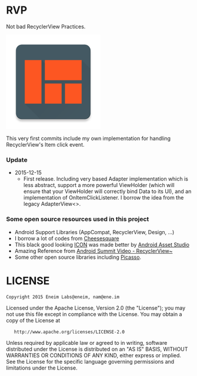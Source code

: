 # RVP
Not bad RecyclerView Practices.

<img src="https://raw.githubusercontent.com/eneim/RVP/master/art/web_hi_res_512.png" width="256">

This very first commits include my own implementation for handling RecyclerView's Item click event.

### Update

- 2015-12-15
  - First release. Including very based Adapter implementation which is less abstract, support a more powerful ViewHolder (which will ensure that your ViewHolder will correctly bind Data to its UI), and an implementation of OnItemClickListener. I borrow the idea from the legacy AdapterView<>.


### Some open source resources used in this project

- Android Support Libraries (AppCompat, RecyclerView, Design, ...)
- I borrow a lot of codes from [Cheesesquare](https://github.com/chrisbanes/cheesesquare)
- This black good looking [ICON](https://www.iconfinder.com/icons/326723/quilt_view_icon#size=128) was made better by [Android Asset Studio](http://romannurik.github.io/AndroidAssetStudio/)
- Amazing Reference from [Android Summit Video - RecyclerView~](https://youtu.be/imsr8NrIAMs)
- Some other open source libraries including [Picasso](https://github.com/square/picasso).

# LICENSE

    Copyright 2015 Eneim Labs@eneim, nam@ene.im

   Licensed under the Apache License, Version 2.0 (the "License");
   you may not use this file except in compliance with the License.
   You may obtain a copy of the License at

       http://www.apache.org/licenses/LICENSE-2.0

   Unless required by applicable law or agreed to in writing, software
   distributed under the License is distributed on an "AS IS" BASIS,
   WITHOUT WARRANTIES OR CONDITIONS OF ANY KIND, either express or implied.
   See the License for the specific language governing permissions and
   limitations under the License.
